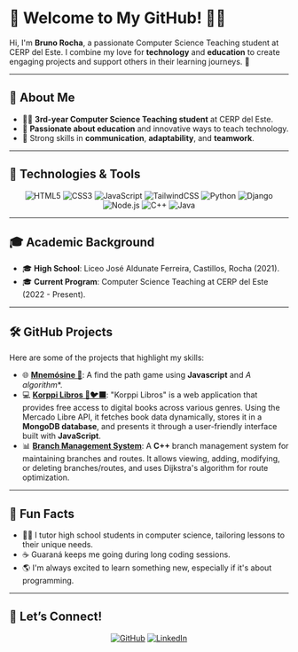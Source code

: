 # 🌟 Welcome to My GitHub! 👨‍💻  
Hi, I'm **Bruno Rocha**, a passionate Computer Science Teaching student at CERP del Este. I combine my love for **technology** and **education** to create engaging projects and support others in their learning journeys. 🚀  

---

## 🎯 About Me  
- 👨‍🏫 **3rd-year Computer Science Teaching student** at CERP del Este.  
- 🌱 **Passionate about education** and innovative ways to teach technology.  
- 🤝 Strong skills in **communication**, **adaptability**, and **teamwork**.  

---

## 🔧 Technologies & Tools  
<div align="center">

![HTML5](https://img.shields.io/badge/-HTML5-E34F26?logo=html5&logoColor=white&style=for-the-badge)
![CSS3](https://img.shields.io/badge/-CSS3-1572B6?logo=css3&logoColor=white&style=for-the-badge)
![JavaScript](https://img.shields.io/badge/-JavaScript-F7DF1E?logo=javascript&logoColor=black&style=for-the-badge)
![TailwindCSS](https://img.shields.io/badge/-TailwindCSS-06B6D4?logo=tailwindcss&logoColor=white&style=for-the-badge)
![Python](https://img.shields.io/badge/-Python-3776AB?logo=python&logoColor=white&style=for-the-badge)
![Django](https://img.shields.io/badge/-Django-092E20?logo=django&logoColor=white&style=for-the-badge)
![Node.js](https://img.shields.io/badge/-Node.js-339933?logo=node.js&logoColor=white&style=for-the-badge)
![C++](https://img.shields.io/badge/-C++-00599C?logo=cplusplus&logoColor=white&style=for-the-badge)
![Java](https://img.shields.io/badge/-Java-007396?logo=java&logoColor=white&style=for-the-badge)

</div>

---

## 🎓 Academic Background  
- 🎓 **High School**: Liceo José Aldunate Ferreira, Castillos, Rocha (2021).  
- 🎓 **Current Program**: Computer Science Teaching at CERP del Este (2022 - Present).  

---

## 🛠️ GitHub Projects  
Here are some of the projects that highlight my skills:  

- 🌐 **[Mnemósine 🦉](https://brumaster7.github.io/Mnemosine/)**: A find the path game using **Javascript** and **A* algorithm**.  
- 💻 **[Korppi Libros 📖🐦‍⬛](https://korppi-libros.vercel.app/)**: "Korppi Libros" is a web application that provides free access to digital books across various genres. Using the Mercado Libre API, it fetches book data dynamically, stores it in a **MongoDB database**, and presents it through a user-friendly interface built with **JavaScript**.  
- 📊 **[Branch Management System](https://github.com/BruMaster7/sistema_sucursales)**: A **C++** branch management system for maintaining branches and routes. It allows viewing, adding, modifying, or deleting branches/routes, and uses Dijkstra's algorithm for route optimization.  

---

## 🌟 Fun Facts  
- 👨‍🏫 I tutor high school students in computer science, tailoring lessons to their unique needs.  
- ☕ Guaraná keeps me going during long coding sessions.  
- 🌎 I'm always excited to learn something new, especially if it's about programming.

---

## 🤝 Let’s Connect!  
<div align="center">

[![GitHub](https://img.shields.io/badge/-GitHub-181717?logo=github&logoColor=white&style=for-the-badge)](https://github.com/BruMaster7)
[![LinkedIn](https://img.shields.io/badge/-LinkedIn-0077B5?logo=linkedin&logoColor=white&style=for-the-badge)](https://www.linkedin.com/in/your-profile)  

</div>



